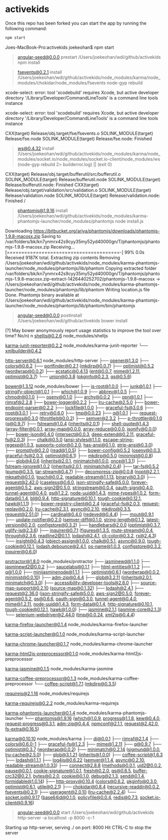 # activekids

Once this repo has been forked you can start the app by running the following command:

```javascript
npm start
```
Joes-MacBook-Pro:activekids joekeohan$ npm start

> angular-seed@0.0.0 prestart /Users/joekeohan/wdi/github/activekids
> npm install

 
> fsevents@0.2.1 install /Users/joekeohan/wdi/github/activekids/node_modules/karma/node_modules/chokidar/node_modules/fsevents
> node-gyp rebuild

xcode-select: error: tool 'xcodebuild' requires Xcode, but active developer directory '/Library/Developer/CommandLineTools' is a command line tools instance

xcode-select: error: tool 'xcodebuild' requires Xcode, but active developer directory '/Library/Developer/CommandLineTools' is a command line tools instance

  CXX(target) Release/obj.target/fse/fsevents.o
  SOLINK_MODULE(target) Release/fse.node
  SOLINK_MODULE(target) Release/fse.node: Finished
 
> ws@0.4.32 install /Users/joekeohan/wdi/github/activekids/node_modules/karma/node_modules/socket.io/node_modules/socket.io-client/node_modules/ws
> (node-gyp rebuild 2> builderror.log) || (exit 0)

  CXX(target) Release/obj.target/bufferutil/src/bufferutil.o
  SOLINK_MODULE(target) Release/bufferutil.node
  SOLINK_MODULE(target) Release/bufferutil.node: Finished
  CXX(target) Release/obj.target/validation/src/validation.o
  SOLINK_MODULE(target) Release/validation.node
  SOLINK_MODULE(target) Release/validation.node: Finished
/
> phantomjs@1.9.16 install /Users/joekeohan/wdi/github/activekids/node_modules/karma-phantomjs-launcher/node_modules/phantomjs
> node install.js

Downloading https://bitbucket.org/ariya/phantomjs/downloads/phantomjs-1.9.8-macosx.zip
Saving to /var/folders/bk/kn7ynmrx42s9cyy35my52yd40000gn/T/phantomjs/phantomjs-1.9.8-macosx.zip
Receiving...
  [=======================================-] 99% 0.0s
Received 9187K total.
Extracting zip contents
Removing /Users/joekeohan/wdi/github/activekids/node_modules/karma-phantomjs-launcher/node_modules/phantomjs/lib/phantom
Copying extracted folder /var/folders/bk/kn7ynmrx42s9cyy35my52yd40000gn/T/phantomjs/phantomjs-1.9.8-macosx.zip-extract-1426440252702/phantomjs-1.9.8-macosx -> /Users/joekeohan/wdi/github/activekids/node_modules/karma-phantomjs-launcher/node_modules/phantomjs/lib/phantom
Writing location.js file
Done. Phantomjs binary available at /Users/joekeohan/wdi/github/activekids/node_modules/karma-phantomjs-launcher/node_modules/phantomjs/lib/phantom/bin/phantomjs

> angular-seed@0.0.0 postinstall /Users/joekeohan/wdi/github/activekids
> bower install

[?] May bower anonymously report usage statistics to improve the tool over time? No/n) n
shelljs@0.2.6 node_modules/shelljs

karma-junit-reporter@0.2.2 node_modules/karma-junit-reporter
└── xmlbuilder@0.4.2

http-server@0.6.1 node_modules/http-server
├── opener@1.3.0
├── colors@0.6.2
├── portfinder@0.2.1 (mkdirp@0.0.7)
├── optimist@0.5.2 (wordwrap@0.0.2)
├── ecstatic@0.4.13 (ent@0.0.7, mime@1.2.11, optimist@0.3.7)
└── union@0.3.8 (pkginfo@0.2.3, qs@0.5.6)

bower@1.3.12 node_modules/bower
├── is-root@1.0.0
├── junk@1.0.1
├── stringify-object@1.0.1
├── which@1.0.9
├── abbrev@1.0.5
├── chmodr@0.1.0
├── osenv@0.1.0
├── archy@0.0.2
├── opn@1.0.1
├── rimraf@2.2.8
├── bower-logger@0.2.2
├── lru-cache@2.5.0
├── bower-endpoint-parser@0.2.2
├── lockfile@1.0.0
├── graceful-fs@3.0.6
├── nopt@3.0.1
├── retry@0.6.0
├── tmp@0.0.23
├── q@1.0.1
├── request-progress@0.3.0 (throttleit@0.0.2)
├── semver@2.3.2
├── p-throttler@0.1.0 (q@0.9.7)
├── fstream@1.0.4 (inherits@2.0.1)
├── shell-quote@1.4.3 (array-filter@0.0.1, array-map@0.0.0, array-reduce@0.0.0, jsonify@0.0.0)
├── bower-json@0.4.0 (intersect@0.0.3, deep-extend@0.2.11, graceful-fs@2.0.3)
├── chalk@0.5.0 (ansi-styles@1.1.0, escape-string-regexp@1.0.3, supports-color@0.2.0, has-ansi@0.1.0, strip-ansi@0.3.0)
├── promptly@0.2.0 (read@1.0.5)
├── bower-config@0.5.2 (osenv@0.0.3, graceful-fs@2.0.3, optimist@0.6.1)
├── mkdirp@0.5.0 (minimist@0.0.8)
├── glob@4.0.6 (inherits@2.0.1, minimatch@1.0.0, once@1.3.1)
├── fstream-ignore@1.0.2 (inherits@2.0.1, minimatch@2.0.4)
├── tar-fs@0.5.2 (pump@0.3.5, tar-stream@0.4.7)
├── decompress-zip@0.0.8 (nopt@2.2.1, mkpath@0.1.0, touch@0.0.2, readable-stream@1.1.13, binary@0.3.0)
├── request@2.42.0 (caseless@0.6.0, json-stringify-safe@5.0.0, forever-agent@0.5.2, aws-sign2@0.5.0, stringstream@0.0.4, oauth-sign@0.4.0, tunnel-agent@0.4.0, qs@1.2.2, node-uuid@1.4.3, mime-types@1.0.2, form-data@0.1.4, bl@0.9.4, http-signature@0.10.1, tough-cookie@0.12.1, hawk@1.1.1)
├── bower-registry-client@0.2.4 (graceful-fs@2.0.3, request-replay@0.2.0, lru-cache@2.3.1, async@0.2.10, mkdirp@0.3.5, request@2.51.0)
├── cardinal@0.4.0 (redeyed@0.4.4)
├── mout@0.9.1
├── update-notifier@0.2.0 (semver-diff@0.1.0, string-length@0.1.2, latest-version@0.2.0, configstore@0.3.2)
├── handlebars@2.0.0 (optimist@0.3.7, uglify-js@2.3.6)
├── inquirer@0.7.1 (figures@1.3.5, mute-stream@0.0.4, through@2.3.6, readline2@0.1.1, lodash@2.4.1, cli-color@0.3.2, rx@2.4.3)
└── insight@0.4.3 (object-assign@1.0.0, chalk@0.5.1, async@0.9.0, tough-cookie@0.12.1, lodash.debounce@2.4.1, os-name@1.0.3, configstore@0.3.2, inquirer@0.6.0)

protractor@1.8.0 node_modules/protractor
├── jasminewd@1.1.0
├── jasminewd2@0.0.2
├── saucelabs@0.1.1
├── html-entities@1.1.2
├── q@1.0.0
├── minijasminenode@1.1.1
├── optimist@0.6.1 (wordwrap@0.0.2, minimist@0.0.10)
├── adm-zip@0.4.4
├── glob@3.2.11 (inherits@2.0.1, minimatch@0.3.0)
├── accessibility-developer-tools@2.6.0
├── source-map-support@0.2.10 (source-map@0.1.32)
├── lodash@2.4.1
├── request@2.36.0 (json-stringify-safe@5.0.0, aws-sign2@0.5.0, forever-agent@0.5.2, qs@0.6.6, oauth-sign@0.3.0, tunnel-agent@0.4.0, mime@1.2.11, node-uuid@1.4.3, form-data@0.1.4, http-signature@0.10.1, tough-cookie@0.12.1, hawk@1.0.0)
├── jasmine@2.1.1 (jasmine-core@2.1.3)
└── selenium-webdriver@2.44.0 (tmp@0.0.24, xml2js@0.4.4)

karma-firefox-launcher@0.1.4 node_modules/karma-firefox-launcher

karma-script-launcher@0.1.0 node_modules/karma-script-launcher

karma-chrome-launcher@0.1.7 node_modules/karma-chrome-launcher

karma-html2js-preprocessor@0.1.0 node_modules/karma-html2js-preprocessor

karma-jasmine@0.1.5 node_modules/karma-jasmine

karma-coffee-preprocessor@0.1.3 node_modules/karma-coffee-preprocessor
└── coffee-script@1.7.1 (mkdirp@0.3.5)

requirejs@2.1.16 node_modules/requirejs

karma-requirejs@0.2.2 node_modules/karma-requirejs

karma-phantomjs-launcher@0.1.4 node_modules/karma-phantomjs-launcher
└── phantomjs@1.9.16 (which@1.0.9, progress@1.1.8, kew@0.4.0, request-progress@0.3.1, adm-zip@0.4.4, npmconf@2.1.1, request@2.42.0, fs-extra@0.16.5)

karma@0.10.10 node_modules/karma
├── di@0.0.1
├── rimraf@2.1.4
├── colors@0.6.0-1
├── graceful-fs@1.2.3
├── mime@1.2.11
├── q@0.9.7
├── optimist@0.3.7 (wordwrap@0.0.2)
├── minimatch@0.2.14 (sigmund@1.0.0, lru-cache@2.5.0)
├── glob@3.1.21 (inherits@1.0.0)
├── coffee-script@1.6.3
├── lodash@1.1.1
├── log4js@0.6.22 (semver@1.1.4, async@0.2.10, readable-stream@1.0.33)
├── connect@2.8.8 (methods@0.0.1, uid2@0.0.2, pause@0.0.1, cookie-signature@1.0.1, fresh@0.2.0, qs@0.6.5, buffer-crc32@0.2.1, bytes@0.2.0, cookie@0.1.0, debug@2.1.3, send@0.1.4, formidable@1.0.14)
├── http-proxy@0.10.4 (colors@0.6.2, pkginfo@0.3.0, optimist@0.6.1, utile@0.2.1)
├── chokidar@0.8.4 (recursive-readdir@0.0.2, fsevents@0.2.1)
├── useragent@2.0.10 (lru-cache@2.2.4)
└── socket.io@0.9.17 (base64id@0.1.0, policyfile@0.0.4, redis@0.7.3, socket.io-client@0.9.16)

> angular-seed@0.0.0 start /Users/joekeohan/wdi/github/activekids
> http-server -a localhost -p 8000 -c-1

Starting up http-server, serving ./ on port: 8000
Hit CTRL-C to stop the server
